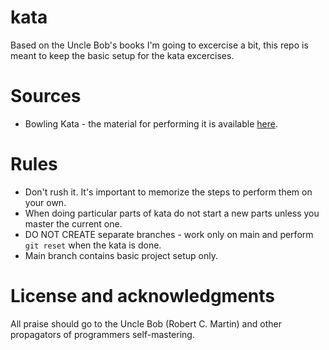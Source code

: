 # kata
Based on the Uncle Bob's books I'm going to excercise a bit, this repo is meant to keep the basic setup for the kata excercises.

# Sources

* Bowling Kata - the material for performing it is available [here](http://www.butunclebob.com/ArticleS.UncleBob.TheBowlingGameKata).

# Rules
* Don't rush it. It's important to memorize the steps to perform them on your own.
* When doing particular parts of kata do not start a new parts unless you master the current one.
* DO NOT CREATE separate branches - work only on main and perform `git reset` when the kata is done.
* Main branch contains basic project setup only.

# License and acknowledgments

All praise should go to the Uncle Bob (Robert C. Martin) and other propagators of programmers self-mastering.